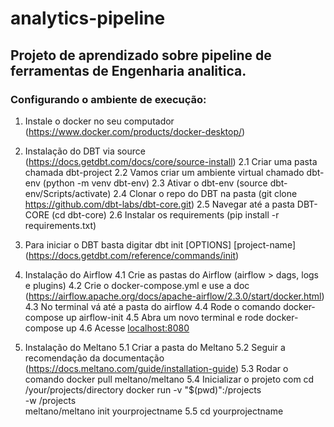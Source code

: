 # analytics-pipeline

## Projeto de aprendizado sobre pipeline de ferramentas de Engenharia analitica.

### Configurando o ambiente de execução:

1. Instale o docker no seu computador (https://www.docker.com/products/docker-desktop/)
2. Instalação do DBT via source (https://docs.getdbt.com/docs/core/source-install)
  2.1 Criar uma pasta chamada dbt-project
  2.2 Vamos criar um ambiente virtual chamado dbt-env (python -m venv dbt-env)
  2.3 Ativar o dbt-env (source dbt-env/Scripts/activate)
  2.4 Clonar o repo do DBT na pasta (git clone https://github.com/dbt-labs/dbt-core.git)
  2.5 Navegar até a pasta DBT-CORE (cd dbt-core)
  2.6 Instalar os requirements (pip install -r requirements.txt)
 3. Para iniciar o DBT basta digitar dbt init [OPTIONS] [project-name] (https://docs.getdbt.com/reference/commands/init)
 
 4. Instalação do Airflow
  4.1 Crie as pastas do Airflow (airflow > dags, logs e plugins)
  4.2 Crie o docker-compose.yml e use a doc (https://airflow.apache.org/docs/apache-airflow/2.3.0/start/docker.html)
  4.3 No terminal vá até a pasta do airflow
  4.4 Rode o comando docker-compose up airflow-init
  4.5 Abra um novo terminal e rode docker-compose up
  4.6 Acesse [localhost:8080](http://localhost:8080/home)

  5. Instalação do Meltano
    5.1 Criar a pasta do Meltano
    5.2 Seguir a recomendação da documentação (https://docs.meltano.com/guide/installation-guide)
    5.3 Rodar o comando docker pull meltano/meltano
    5.4 Inicializar o projeto com cd /your/projects/directory
                                      docker run -v "$(pwd)":/projects \
                                                  -w /projects \
                                                  meltano/meltano init yourprojectname
    5.5 cd yourprojectname
